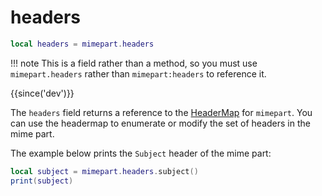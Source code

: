 # headers

```lua
local headers = mimepart.headers
```

!!! note
    This is a field rather than a method, so you must use `mimepart.headers`
    rather than `mimepart:headers` to reference it.

{{since('dev')}}

The `headers` field returns a reference to the
[HeaderMap](../headermap/index.md) for `mimepart`.  You can use the headermap
to enumerate or modify the set of headers in the mime part.

The example below prints the `Subject` header of the mime part:

```lua
local subject = mimepart.headers.subject()
print(subject)
```

